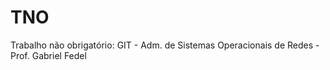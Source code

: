 TNO
===

Trabalho não obrigatório: GIT - Adm. de Sistemas Operacionais de Redes - Prof. Gabriel Fedel
